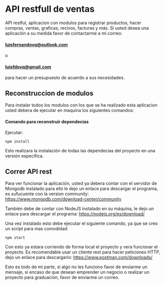 # API restfull de ventas

<!--
      _    ____ ___  __     __         _            
     / \  |  _ \_ _| \ \   / /__ _ __ | |_ __ _ ___ 
    / _ \ | |_) | |   \ \ / / _ \ '_ \| __/ _` / __|
   / ___ \|  __/| |    \ V /  __/ | | | || (_| \__ \
  /_/   \_\_|  |___|    \_/ \___|_| |_|\__\__,_|___/
-->

API restful, aplicacion con modulos para registrar productos, hacer compras, ventas, graficas, recivos, facturas y más. Si usted desea una aplicación a su medida favor de contactarme a mi correo:

#### luisfernandovq@outlook.com
o
#### luisfdovq@gmail.com

para hacer un presupuesto de acuerdo a sus necesidades.


## Reconstruccion de modulos
Para instalar todos los modulos con los que se ha realizado esta aplicacion usted debera de ejecutar en maquina los siguientes comandos:

#### Comando para reconstruir dependecias
Ejecutar:

```
npm install
```

Esto realizara la instalación de todas las dependecias del proyecto en una versión específica.


## Correr API rest
Para ver funcionar la aplicación, usted ya debera contar con el servidor de Mongodb instalado
para ello le dejo un enlace para descargar el programa, es sufucuente con la version community:
https://www.mongodb.com/download-center/community

También debe de contar con NodeJS instalado en su máquina, le dejo un enlace para descargar el programa:
https://nodejs.org/es/download/


Una vez instalado esto debe ejecutar el siguiente comando, ya que se creo un script para mas comodidad:

```
npm start
```

Con esto ya estara corriendo de forma local el proyecto y vera funcionar el proyecto. Es recomendable usar
un cliente rest para hacer peticiones HTTP, dejo un enlace para descargarlo:
https://www.postman.com/downloads/


Esto es todo de mi parte, si algo no les funciono favor de enviarme un mensaje, si encaso de que desean
emprender un negocio o realizar un proyecto para graduación, favor de enviarme un correo.

<!--
 
      _______.     ___       __       __    __   _______   ______        _______. __   __  
     /       |    /   \     |  |     |  |  |  | |       \ /  __  \      /       ||  | |  | 
    |   (----`   /  ^  \    |  |     |  |  |  | |  .--.  |  |  |  |    |   (----`|  | |  | 
     \   \      /  /_\  \   |  |     |  |  |  | |  |  |  |  |  |  |     \   \    |  | |  | 
 .----)   |    /  _____  \  |  `----.|  `--'  | |  '--'  |  `--'  | .----)   |   |__| |__| 
 |_______/    /__/     \__\ |_______| \______/  |_______/ \______/  |_______/    (__) (__) 
                                                                                           
-->